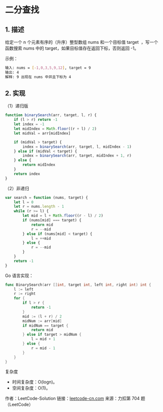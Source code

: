 # 二分查找

## 1. 描述

给定一个 n 个元素有序的（升序）整型数组 nums 和一个目标值 target  ，写一个函数搜索 nums 中的 target，如果目标值存在返回下标，否则返回 -1。

示例：

```bash
输入: nums = [-1,0,3,5,9,12], target = 9
输出: 4
解释: 9 出现在 nums 中并且下标为 4
```

## 2. 实现

（1）递归版

```js
function binarySearch(arr, target, l, r) {
    if (l > r) return -1
    let index = -1
    let midIndex = Math.floor((r + l) / 2)
    let midVal = arr[midIndex]

    if (midVal > target) {
        index = binarySearch(arr, target, l, midIndex - 1)
    } else if (midVal < target) {
        index = binarySearch(arr, target, midIndex + 1, r)
    } else {
        return midIndex
    }
    return index
}
```

（2）非递归

```js
var search = function (nums, target) {
    let l = 0
    let r = nums.length - 1
    while (r >= l) {
        let mid = l + Math.floor((r - l) / 2)
        if (nums[mid] === target) {
            return mid
            r = --mid
        } else if (nums[mid] < target) {
            l = ++mid
        } else {
            r = --mid
        }
    }
    return -1
}
```

Go 语言实现：

```go
func BinarySearch(arr []int, target int, left int, right int) int {
    l := left
    r := right
    for {
        if l > r {
            return -1
        }
        mid := (l + r) / 2
        midNum := arr[mid]
        if midNum == target {
            return mid
        } else if target > midNum {
            l = mid + 1
        } else {
            r = mid - 1
        }
    }
}
```

复杂度

- 时间复杂度：O(logn)。
- 空间复杂度：O(1)。

作者：LeetCode-Solution
链接：[leetcode-cn.com](https://leetcode-cn.com/problems/binary-search/)
来源：力扣第 704 题（LeetCode）

<comment-comment/> 

 